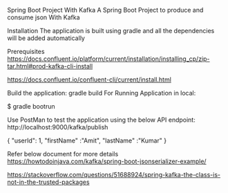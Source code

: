 Spring Boot Project With Kafka
A Spring Boot Project to produce and consume json With Kafka

Installation
The application is built using gradle and all the dependencies will be added automatically

Prerequisites
https://docs.confluent.io/platform/current/installation/installing_cp/zip-tar.html#prod-kafka-cli-install

https://docs.confluent.io/confluent-cli/current/install.html

Build the application:
gradle build
For Running Application in local:

$ gradle bootrun

Use PostMan to test the application using the below API endpoint:
http://localhost:9000/kafka/publish

{
"userId": 1,
"firstName" :"Amit",
"lastName" :"Kumar"
}

Refer below document for more details
https://howtodoinjava.com/kafka/spring-boot-jsonserializer-example/

https://stackoverflow.com/questions/51688924/spring-kafka-the-class-is-not-in-the-trusted-packages
